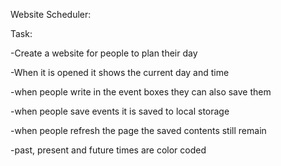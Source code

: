 Website Scheduler:

Task:

-Create a website for people to plan their day

-When it is opened it shows the current day and time

-when people write in the event boxes they can also save them

-when people save events it is saved to local storage

-when people refresh the page the saved contents still remain

-past, present and future times are color coded 
